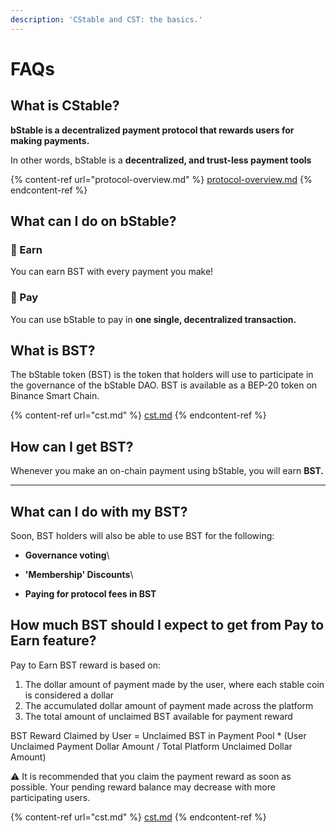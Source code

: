 ```yaml
---
description: 'CStable and CST: the basics.'
---
```


# FAQs

## What is CStable?

**bStable is a decentralized payment protocol that rewards users for making payments.**

In other words, bStable is a **decentralized, and trust-less payment tools**

{% content-ref url="protocol-overview.md" %}
[protocol-overview.md](protocol-overview.md)
{% endcontent-ref %}

## What can I do on bStable?

### 🏦 Earn

You can earn BST with every payment you make!

### 💸 Pay

You can use bStable to pay in **one single, decentralized transaction.**

## What is BST?

The bStable token (BST) is the token that holders will use to participate in the governance of the bStable DAO. BST is available as a BEP-20 token on Binance Smart Chain.&#x20;

{% content-ref url="cst.md" %}
[cst.md](cst.md)
{% endcontent-ref %}

## How can I get BST?

Whenever you make an on-chain payment using bStable, you will earn **BST.**&#x20;

****

## What can I do with my BST?

Soon, BST holders will also be able to use BST for the following:

* **Governance voting**\

* **'Membership' Discounts**\

* **Paying for protocol fees in BST**

## How much BST should I expect to get from Pay to Earn feature?

Pay to Earn BST reward is based on:

1. The dollar amount of payment made by the user, where each stable coin is considered a dollar
2. The accumulated dollar amount of payment made across the platform
3. The total amount of unclaimed BST available for payment reward

BST Reward Claimed by User = Unclaimed BST in Payment Pool  \* (User Unclaimed Payment Dollar Amount / Total Platform Unclaimed Dollar Amount)

⚠️ It is recommended that you claim the payment reward as soon as possible. Your pending reward balance may decrease with more participating users.

{% content-ref url="cst.md" %}
[cst.md](cst.md)
{% endcontent-ref %}
